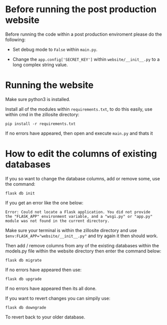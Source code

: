 # Before running the post production website
Before running the code within a post production enviroment please do the following:

* Set debug mode to `False` within `main.py`.

* Change the `app.config['SECRET_KEY']` within `website/__init__.py` to a long complex string value.

# Running the website

Make sure python3 is installed.

Install all of the modules within `requirements.txt`, to do this easily, use within cmd in the zillosite directory:

```
pip install -r requirements.txt
```

If no errors have appeared, then open and execute `main.py` and thats it


# How to edit the columns of existing databases 

If you so want to change the database columns, add or remove some, use the command:

```
flask db init
```

If you get an error like the one below:

```
Error: Could not locate a Flask application. You did not provide 
the "FLASK_APP" environment variable, and a "wsgi.py" or "app.py" 
module was not found in the current directory.
```

Make sure your terminal is within the zillosite directory and use `$env:FLASK_APP="website/__init__.py"` and try again it then should work.

Then add / remove columns from any of the existing databases within the models.py file within the website directory then enter the command below:

```
flask db migrate
```

If no errors have appeared then use:

```
flask db upgrade
```

If no errors have appeared then its all done.

If you want to revert changes you can simpily use:

```
flask db downgrade
```

To revert back to your older database.